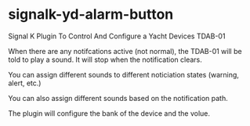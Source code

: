 # signalk-yd-alarm-button
Signal K Plugin To Control And Configure a Yacht Devices TDAB-01


When there are any notifcations active (not normal), the TDAB-01 will be told to play a sound. It will stop when the notification clears.



You can assign different sounds to different noticiation states (warning, alert, etc.)

You can also assign different sounds based on the notification path.

The plugin will configure the bank of the device and the volue.
